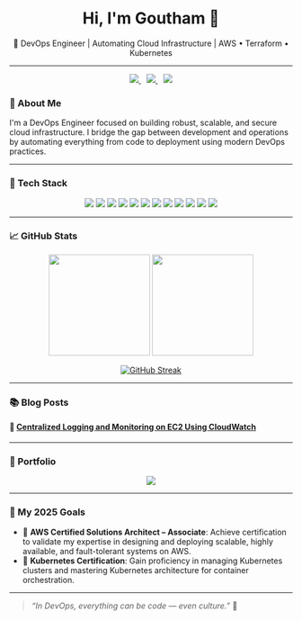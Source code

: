 <h1 align="center">Hi, I'm Goutham 👋</h1>
<p align="center">🚀 DevOps Engineer | Automating Cloud Infrastructure | AWS • Terraform • Kubernetes</p>

---

<div align="center">
  <a href="mailto:hellogoutham@proton.me" style="margin-right: 10px;">
    <img src="https://img.shields.io/badge/Email-%23D14836.svg?&style=for-the-badge&logo=gmail&logoColor=white" />
  </a>
  <a href="https://medium.com/@gou8m" target="_blank" style="margin-right: 10px;">
    <img src="https://img.shields.io/badge/Medium-%2312100E.svg?&style=for-the-badge&logo=medium&logoColor=white" />
  </a>
  <a href="https://www.linkedin.com/in/gou8m/" target="_blank">
    <img src="https://img.shields.io/badge/LinkedIn-%230077B5.svg?&style=for-the-badge&logo=linkedin&logoColor=white" />
  </a>
</div>


### 💼 About Me

I'm a DevOps Engineer focused on building robust, scalable, and secure cloud infrastructure. I bridge the gap between development and operations by automating everything from code to deployment using modern DevOps practices.

---

### 🔧 Tech Stack

<p align="center">
  <img src="https://img.shields.io/badge/AWS-%23FF9900.svg?&style=for-the-badge&logo=amazon-aws&logoColor=white" />
  <img src="https://img.shields.io/badge/Terraform-%235835CC.svg?&style=for-the-badge&logo=terraform&logoColor=white" />
  <img src="https://img.shields.io/badge/Ansible-%23EE0000.svg?&style=for-the-badge&logo=ansible&logoColor=white" />
  <img src="https://img.shields.io/badge/Docker-%232496ED.svg?&style=for-the-badge&logo=docker&logoColor=white" />
  <img src="https://img.shields.io/badge/Kubernetes-%23326CE5.svg?&style=for-the-badge&logo=kubernetes&logoColor=white" />
  <img src="https://img.shields.io/badge/Jenkins-%23D24939.svg?&style=for-the-badge&logo=jenkins&logoColor=white" />
  <img src="https://img.shields.io/badge/Linux-%23FCC624.svg?&style=for-the-badge&logo=linux&logoColor=black" />
  <img src="https://img.shields.io/badge/Apache_Tomcat-%23F8DC75.svg?&style=for-the-badge&logo=apache-tomcat&logoColor=black" />
  <img src="https://img.shields.io/badge/Maven-%23C71A36.svg?&style=for-the-badge&logo=apache-maven&logoColor=white" />
  <img src="https://img.shields.io/badge/SonarQube-%2300BCD4.svg?&style=for-the-badge&logo=sonarqube&logoColor=white" />
  <img src="https://img.shields.io/badge/Grafana-%23F46800.svg?&style=for-the-badge&logo=grafana&logoColor=white" />
  <img src="https://img.shields.io/badge/Prometheus-%23E6522C.svg?&style=for-the-badge&logo=prometheus&logoColor=white" />
</p>

---

### 📈 GitHub Stats

<div align="center">
  <!-- GitHub Stats -->
  <img src="https://github-readme-stats.vercel.app/api?username=gou8m&show_icons=true&theme=github_dark&border_radius=10&hide_title=true" height="180px" />

  <!-- Top Languages -->
  <img src="https://github-readme-stats.vercel.app/api/top-langs/?username=gou8m&layout=compact&theme=github_dark&border_radius=10&hide_title=true" height="180px" />
  
  <!-- GitHub Streak -->
[![GitHub Streak](https://nirzak-streak-stats.vercel.app?user=gou8m&theme=github-dark&border_radius=2.9&background=45%2C0D1117%2C0D1117&border=EBEBEB&stroke=EBEBEB&ring=EBEBEB&fire=EBEBEB&dates=EBEBEB&hide_total_contributions=true&hide_longest_streak=true)](https://git.io/streak-stats)</div>







---

### 📚 Blog Posts

#### 📝 [Centralized Logging and Monitoring on EC2 Using CloudWatch](https://medium.com/@gou8m/centralized-logging-and-monitoring-on-ec2-using-cloudwatch-515e4ddd2895) <a href="https://medium.com/@gou8m/centralized-logging-and-monitoring-on-ec2-using-cloudwatch-515e4ddd2895" target="_blank" style="color: #00B89A;"> </a>



---

### 💼 Portfolio

<div align="center">
  <a href="[Your Portfolio URL]" target="_blank">
    <img src="https://img.shields.io/badge/Visit%20Portfolio-%23D14836.svg?&style=for-the-badge&logo=portfolio&logoColor=white" />
  </a>
</div>

---

### 🎯 My 2025 Goals

- 🌟 **AWS Certified Solutions Architect – Associate**: Achieve certification to validate my expertise in designing and deploying scalable, highly available, and fault-tolerant systems on AWS.
- 🌟 **Kubernetes Certification**: Gain proficiency in managing Kubernetes clusters and mastering Kubernetes architecture for container orchestration.

---

> *“In DevOps, everything can be code — even culture.”* 🧠
